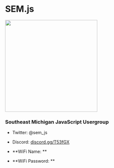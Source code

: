 # SEM.js

<img src="../assets/SEMJS.png" width="300" />

### Southeast Michigan JavaScript Usergroup

-   Twitter: @sem_js
-   Discord: [discord.gg/T53fGX](https://discord.gg/qZwcrd6tsH)

-   **WiFi Name: ** <a href="wifi.html" id="wifiNameValue"></a>
-   **WiFi Password: ** <a href="wifi.html" id="wifiPasswordValue"></a>

